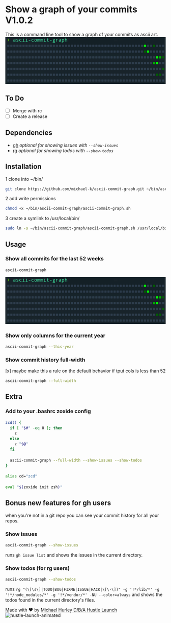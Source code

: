 # Show a graph of your commits V1.0.2

This is a command line tool to show a graph of your commits as ascii art.
![ascii-commit-graph-screenshot](https://raw.githubusercontent.com/michaelmonetized/ascii-commit-graph/master/screenshot.png)

## To Do

- [ ] Merge with rc
- [ ] Create a release

## Dependencies

- [gh](https://github.com/cli/cli) _optional for showing issues with `--show-issues`_
- [rg](https://github.com/BurntSushi/ripgrep) _optional for showing todos with `--show-todos`_

## Installation

1 clone into ~/bin/

```bash
git clone https://github.com/michael-k/ascii-commit-graph.git ~/bin/ascii-commit-graph
```

2 add write permissions

```bash
chmod +x ~/bin/ascii-commit-graph/ascii-commit-graph.sh
```

3 create a symlink to /usr/local/bin/

```bash
sudo ln -s ~/bin/ascii-commit-graph/ascii-commit-graph.sh /usr/local/bin/ascii-commit-graph
```

## Usage

### Show all commits for the last 52 weeks

```bash
ascii-commit-graph
```

![ascii-commit-graph-example](https://raw.githubusercontent.com/michaelmonetized/ascii-commit-graph/master/screenshot.png)

### Show only columns for the current year

```bash
ascii-commit-graph --this-year
```

### Show commit history full-width

[x] maybe make this a rule on the default behavior if tput cols is less than 52

```bash
ascii-commit-graph --full-width
```

## Extra

### Add to your .bashrc zoxide config

```bash
zcd() {
  if [ "$#" -eq 0 ]; then
    z
  else
    z "$@"
  fi

  ascii-commit-graph --full-width --show-issues --show-todos
}

alias cd="zcd"

eval "$(zoxide init zsh)"
```

## Bonus new features for gh users

when you're not in a git repo you can see your commit history for all your repos.

### Show issues

```bash
ascii-commit-graph --show-issues
```

runs `gh issue list` and shows the issues in the current directory.

### Show todos (for rg users)

```bash
ascii-commit-graph --show-todos
```

runs `rg "(\[\s\]|TODO|BUG|FIXME|ISSUE|HACK|\[\-\])" -g '!*/lib/*' -g '!*/node_modules/*' -g '!*/vendor/*' -NU --color=always` and shows the todos found in the current directory's files.

Made with ❤️ by [Michael Hurley D/B/A Hustle Launch](https://www.michaelchurley.com)
![hustle-launch-animated](https://github.com/michaelmonetized/ascii-commit-graph/assets/162010215/da2f7c1e-d0b9-48d6-b913-df3c6f40d8c0)
